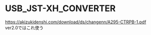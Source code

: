 # USB_JST-XH_CONVERTER
https://akizukidenshi.com/download/ds/changenn/A295-CTRPB-1.pdf<br>
ver2.0ではこれ使う
